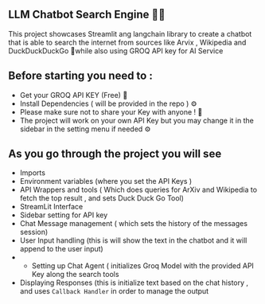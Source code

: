 
## LLM Chatbot Search Engine  🔎🤖
This project showcases Streamlit ang langchain library to create a chatbot that is able to search the internet from sources like Arvix , Wikipedia and DuckDuckDuckGo 🦆while also using GROQ API key for AI Service 

## Before starting you need to : 
-	Get your GROQ API KEY (Free) 🔑
-	Install Dependencies ( will be provided in the repo ) ⚙️
-	Please make sure not to share your Key with anyone ! 🔑
-	The project will work on your own API Key but you may change it in the sidebar in the setting menu if needed ⚙️
## As you go through the project you will see 
-	Imports 
-	Environment variables (where you set the API Keys ) 
-	API Wrappers and tools ( Which does queries for ArXiv and Wikipedia to fetch the top result , and sets Duck Duck Go Tool) 
-	StreamLit Interface
-	Sidebar setting  for API key 
-	Chat Message management ( which sets the history of  the messages session) 
-	User Input handling (this is will show the text in the chatbot and it will append to the user input) 
-	- Setting up Chat Agent ( initializes Groq Model with the provided API Key along the search tools 
-	Displaying Responses (this is initialize text based on the chat history , and uses `Callback Handler` in order to manage the output 

